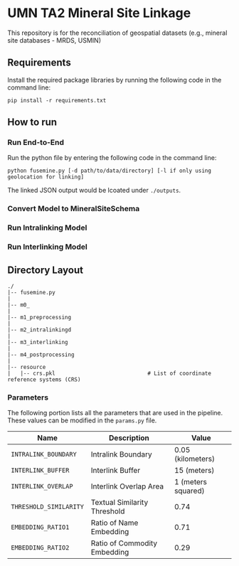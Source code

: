 # UMN TA2 Mineral Site Linkage
This repository is for the reconciliation of geospatial datasets (e.g., mineral site databases - MRDS, USMIN)

## Requirements
Install the required package libraries by running the following code in the command line:
```
pip install -r requirements.txt
```

## How to run
### Run End-to-End
Run the python file by entering the following code in the command line:
```
python fusemine.py [-d path/to/data/directory] [-l if only using geolocation for linking]
```
The linked JSON output would be lcoated under `./outputs`.

### Convert Model to MineralSiteSchema

### Run Intralinking Model

### Run Interlinking Model

## Directory Layout
```
./
|-- fusemine.py
|
|-- m0_
|
|-- m1_preprocessing
|
|-- m2_intralinkingd
|
|-- m3_interlinking
|
|-- m4_postprocessing
|
|-- resource
|   |-- crs.pkl                             # List of coordinate reference systems (CRS)

```
<!-- ```
./minelink
|-- __init__.py
|-- __main__.py
|
|-- m0_load_input
|   |-- load_data.py                        # Load all mineral site databases that is present in the user-inputted directory
|   |-- save_ckpt.py                        # Saves intermediate results (e.g. intralinking outputs, processed dictionaries) in the 'temporary' folder
|
|-- m1_input_preprocessing
|   |-- identify_columns.py                 # Identifies necessary attributes (e.g. unique ID, name, lat/long) from each database
|   |-- preprocess_dataframe.py             # Extracts parts required for the linking procedure from each database
|   |-- preprocess_dictionary.py            # 
|   |-- preprocess_input.py                 # Initiates the preprocessing step
|
|-- m2_intralinking
|   |-- create_intra_representation.py      # Creates a location and text representation of the intragrouped results
|   |-- intralink.py                        # Initiates intralinking
|   |-- location_based.py                   # Completes linking based on geolocation
|   |-- text_based.py                       # Completes linking based on textual attributes
|
|-- m3_interlinking
|   |-- interlink.py                        # Initiates interlinking
|   |-- overlapping_region.py               # Completes linking based on geolocation
|
|-- m4_postprocessing
|   |-- postprocess_dataframe.py            # Formats the linked result into the format required by the schema
|
|-- m5_save_output
|   |-- remove_ckpt.py                      # Removes all checkpoints that were made during itermediate processes
|   |-- save_output.py                      # Saves the output as a compiled JSON file (schema form) and GroupID appended GEOJSON file
|
|-- m6_testing
``` -->

### Parameters
The following portion lists all the parameters that are used in the pipeline. These values can be modified in the `params.py` file.

| Name | Description | Value |
| --- | --- | --- |
| `INTRALINK_BOUNDARY` | Intralink Boundary | 0.05 (kilometers) |
| `INTERLINK_BUFFER` | Interlink Buffer | 15 (meters) |
| `INTERLINK_OVERLAP` | Interlink Overlap Area | 1 (meters squared) |
| `THRESHOLD_SIMILARITY` | Textual Similarity Threshold | 0.74 |
| `EMBEDDING_RATIO1` | Ratio of Name Embedding | 0.71 |
| `EMBEDDING_RATIO2` | Ratio of Commodity Embedding | 0.29 |
